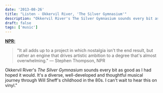 ```yaml
---
date: '2013-08-26'
title: "Listen - Okkervil River, 'The Silver Gymnasium'"
description: "Okkervil River's The Silver Gymnasium sounds every bit as good as I had hoped it would."
draft: false
tags: ['music']
---
```


**[NPR:](http://www.npr.org/2013/08/25/214471289/first-listen-okkervil-river-the-silver-gymnasium)**

> "It all adds up to a project in which nostalgia isn't the end result, but rather an engine that drives artistic ambition to a degree that's almost overwhelming." — Stephen Thompson, NPR

Okkervil River's _The Silver Gymnasium_ sounds every bit as good as I had hoped it would.<!-- excerpt --> It's a diverse, well-developed and thoughtful musical journey through Will Sheff's childhood in the 80s. I can't wait to hear this on vinyl."
